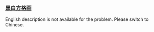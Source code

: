 ### [黑白方格画](https://leetcode.com/problems/ccw6C7)

English description is not available for the problem. Please switch to Chinese.